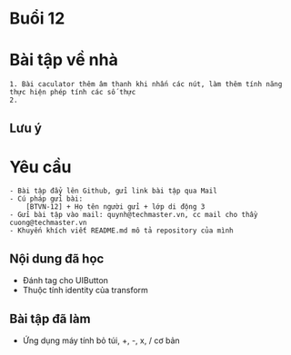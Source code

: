 # Buổi 12

# Bài tập về nhà
    1. Bài caculator thêm âm thanh khi nhấn các nút, làm thêm tính năng thực hiện phép tính các số thực
    2. 
    
## Lưu ý
   

# Yêu cầu
    - Bài tập đẩy lên Github, gửi link bài tập qua Mail
    - Cú pháp gửi bài:
        [BTVN-12] + Họ tên người gửi + lớp di động 3
    - Gửi bài tập vào mail: quynh@techmaster.vn, cc mail cho thầy cuong@techmaster.vn
    - Khuyến khích viết README.md mô tả repository của mình

## Nội dung đã học
- Đánh tag cho UIButton
- Thuộc tính identity của transform
    
## Bài tập đã làm
- Ứng dụng máy tính bỏ túi, +, -, x, / cơ bản
